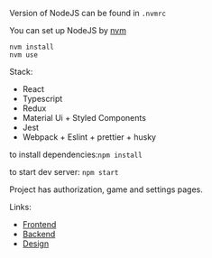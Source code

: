 Version of NodeJS can be found in `.nvmrc`

You can set up NodeJS by [nvm](https://github.com/nvm-sh/nvm)
```
nvm install
nvm use
```
Stack:
 * React
 * Typescript
 * Redux
 * Material Ui + Styled Components
 * Jest
 * Webpack + Eslint + prettier + husky

to install dependencies:`npm install`

to start dev server: `npm start`

Project has authorization, game and settings pages.

Links:
 * [Frontend](https://github.com/Denisalik/Advanced-js-course)
 * [Backend](https://github.com/Denisalik/js-course-backend)
 * [Design](https://github.com/desmigor/js-course-designs)
 